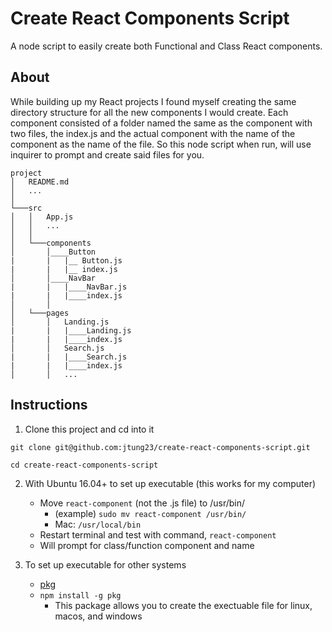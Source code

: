 # Create React Components Script
A node script to easily create both Functional and Class React components.

## About
While building up my React projects I found myself creating the same directory structure for all the new components I would create.
Each component consisted of a folder named the same as the component with two files, the index.js and the actual component with the name of the component as the name of the file. So this node script when run, will use inquirer to prompt and create said files for you.

```
project
│   README.md
│   ...  
│
└───src
│   │   App.js
│   │   ...
│   │
│   └───components
│       │____Button
|       |   |__ Button.js
|       |   |__ index.js
│       │____NavBar
|       |   |____NavBar.js
|       |   |____index.js
│       │   
│   └───pages
│       │   Landing.js
|       |   |____Landing.js
|       |   |____index.js
│       │   Search.js
|       |   |____Search.js
|       |   |____index.js
│       │   ...

```
## Instructions

1. Clone this project and cd into it

`git clone git@github.com:jtung23/create-react-components-script.git`

`cd create-react-components-script`

2. With Ubuntu 16.04+ to set up executable (this works for my computer)
    * Move `react-component` (not the .js file) to /usr/bin/
        * (example) `sudo mv react-component /usr/bin/`
        * Mac: `/usr/local/bin`
    * Restart terminal and test with command, `react-component`
    * Will prompt for class/function component and name

3. To set up executable for other systems
    * [pkg](https://www.npmjs.com/package/pkg)
    * `npm install -g pkg`
        * This package allows you to create the exectuable file for linux, macos, and windows
